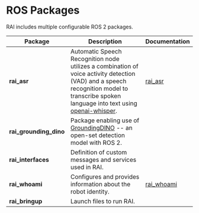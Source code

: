 # ROS Packages

RAI includes multiple configurable ROS 2 packages.

| Package                | Description                                                                                                                                                                                                                  | Documentation                         |
|------------------------|------------------------------------------------------------------------------------------------------------------------------------------------------------------------------------------------------------------------------|---------------------------------------|
| **rai_asr**            | Automatic Speech Recognition node utilizes a combination of voice activity detection (VAD) and a speech recognition model to transcribe spoken language into text using [openai-whisper](https://github.com/openai/whisper). | [rai_asr](../src/rai_asr/README.md)   |
| **rai_grounding_dino** | Package enabling use of [GroundingDINO](https://github.com/IDEA-Research/GroundingDINO) -- an open-set detection model with ROS 2.                                                                                           |                                       |
| **rai_interfaces**     | Definition of custom messages and services used in RAI.                                                                                                                                                                      |                                       |
| **rai_whoami**         | Configures and provides information about the robot identity.                                                                                                                                                                | [rai_whoami](create_robots_whoami.md) |
| **rai_bringup**        | Launch files to run RAI.                                                                                                                                                                                                     |                                       |
